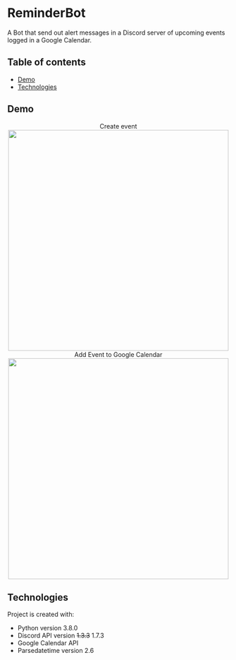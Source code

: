 # ReminderBot
A Bot that send out alert messages in a Discord server of upcoming events logged in a Google Calendar.

## Table of contents
* [Demo](#demo)
* [Technologies](#Technologies)

## Demo
<p align='center'>
  Create event
  <img width='500' height='500' src="https://user-images.githubusercontent.com/55066273/141549058-e3d1be2f-fe16-4807-8b1b-0a82ebb062f9.gif">
  Add Event to Google Calendar
  <img width='500' height='500' src="https://user-images.githubusercontent.com/55066273/141594179-f33ae039-55bb-4693-9bf4-5e095fb135dc.gif">
</p>

## Technologies
Project is created with:
* Python version 3.8.0
* Discord API version ~~1.3.3~~ 1.7.3
* Google Calendar API
* Parsedatetime version 2.6
